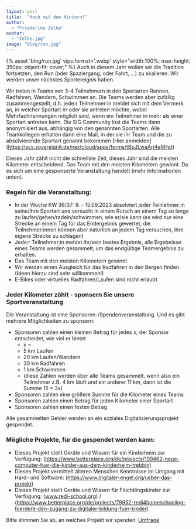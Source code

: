```yaml
---
layout: post
title:  "Hoch mit dem Hintern!"
author:
  - "Friederike Zelke"
avatar: 
  - "Zelke.jpg"
image: "blog/run.jpg"
---
```

{% asset 'blog/run.jpg' vips:format='.webp' style="width:100%; max-height: 350px; object-fit: cover;" %}
Auch in diesem Jahr wollen wir die Tradition fortsetzen, den Run (oder Spaziergang, oder Fahrt, ...) zu skalieren. Wir werden unser nächstes Sportereignis haben.

Wir treten in Teams von 3-4 Teilnehmern in den Sportarten Rennen, Radfahren, Wandern, Schwimmen an. Die Teams werden aber zufällig zusammengestellt, d.h. jede:r Teilnehmer:in meldet sich mit dem Vermerk an, in welcher Sportart er oder sie antreten möchte, wobei Mehrfachnennungen möglich sind, wenn ein Teilnehmer in mehr als einer Sportart antreten kann. Die SIG Community lost die Teams dann anonymisiert aus, abhängig von den genannten Sportarten. Alle Teamkollegen erhalten dann eine Mail, in der sie ihr Team und die zu absolvierende Sportart genannt bekommen [Hier anmelden] (https://scs.sovereignit.de/nextcloud/apps/forms/tBpJLwaArj4eRHpt)

Dieses Jahr zählt nicht die schnellste Zeit, dieses Jahr sind die meisten Kilometer entscheidend. Das Team mit den meisten Kilometern gewinnt. Da es sich um eine gesponserte Veranstaltung handelt (mehr Informationen unten). 

### Regeln für die Veranstaltung:
* In der Woche KW 36/37: 9. - 15.09.2023 absolviert jeder Teilnehmer:in seine/ihre Sportart und versucht in einem Rutsch an einem Tag so lange zu laufen/gehen/radeln/schwimmen, wie er/sie kann (es wird nur eine Strecke an einem Tag für das Endergebnis gewertet, die Teilnehmer:innen können aber natürlich an jedem Tag versuchen, ihre eigene Strecke zu schlagen)
* Jede:r Teilnehmer:in meldet ihr/sein bestes Ergebnis, alle Ergebnisse eines Teams werden gesammelt, um das endgültige Teamergebnis zu erhalten.
* Das Team mit den meisten Kilometern gewinnt
* Wir werden einen Ausgleich für das Radfahren in den Bergen finden (Ideen hierzu sind sehr willkommen!)
* E-Bikes oder virtuelles Radfahren/Laufen sind nicht erlaubt


### Jeder Kilometer zählt - sponsern Sie unsere Sportveranstaltung
Die Veranstaltung ist eine Sponsoren-/Spendenveranstaltung. Und es gibt mehrere Möglichkeiten zu sponsern:
* Sponsoren zahlen einen kleinen Betrag für jedes x, der Sponsor entscheidet, wie viel er bietet
    * x =
    * 5 km Laufen
    * 20 km Laufen/Wandern
    * 30 km Radfahren
    * 1 km Schwimmen
    * (diese Zahlen werden über alle Teams gesammelt, wenn also ein Teilnehmer z.B. 4 km läuft und ein anderer 11 km, dann ist die Summe 15 = 3x)
* Sponsoren zahlen eine größere Summe für die Kilometer eines Teams
* Sponsoren zahlen einen Betrag für jeden Kilometer einer Sportart
* Sponsoren zahlen einen festen Betrag

Alle gesammelten Gelder werden an ein soziales Digitalisierungsprojekt gespendet.

### Mögliche Projekte, für die gespendet werden kann:
* Dieses Projekt stellt Geräte und Wissen für ein Kinderheim zur Verfügung: (https://www.betterplace.org/de/projects/109462-neue-computer-fuer-die-kinder-aus-dem-kinderheim-trebbin)
* Dieses Projekt vermittelt älteren Menschen Kenntnisse im Umgang mit Hard- und Software: (https://www.digitaler-engel.org/ueber-das-projekt) 
* Dieses Projekt stellt Geräte und Wissen für Flüchtlingskinder zur Verfügung: (www.redi-school.org) / (https://www.betterplace.org/de/projects/79952-redi4homeschooling-foerdere-den-zugang-zu-digitaler-bildung-fuer-kinder)

Bitte stimmen Sie ab, an welches Projekt wir spenden: [Umfrage](https://scs.sovereignit.de/nextcloud/apps/polls/s/ptvcZeIOyhAZa4yA)

